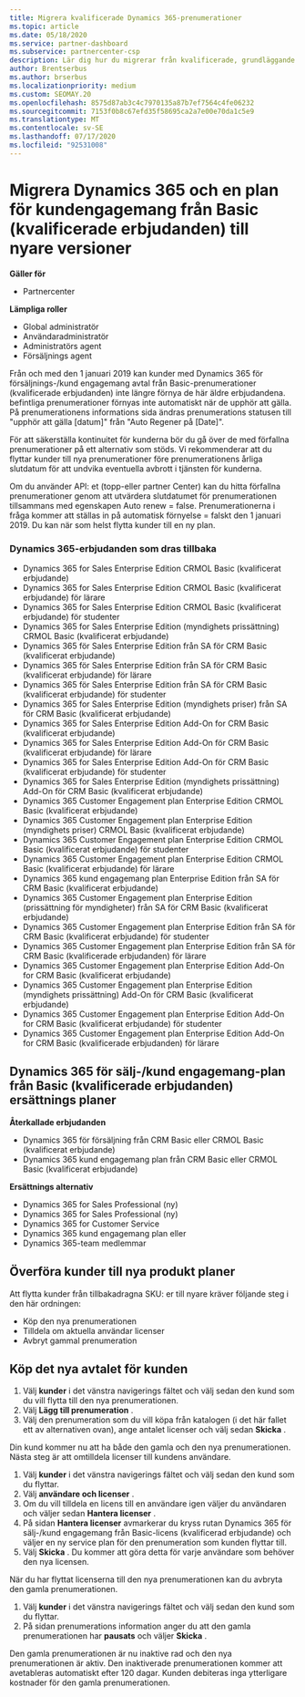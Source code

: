 ```yaml
---
title: Migrera kvalificerade Dynamics 365-prenumerationer
ms.topic: article
ms.date: 05/18/2020
ms.service: partner-dashboard
ms.subservice: partnercenter-csp
description: Lär dig hur du migrerar från kvalificerade, grundläggande Dynamics 365-prenumerationer till en ny prenumeration innan befintliga prenumerationer upphör att gälla.
author: Brentserbus
ms.author: brserbus
ms.localizationpriority: medium
ms.custom: SEOMAY.20
ms.openlocfilehash: 8575d87ab3c4c7970135a87b7ef7564c4fe06232
ms.sourcegitcommit: 7153f0b8c67efd35f58695ca2a7e00e70da1c5e9
ms.translationtype: MT
ms.contentlocale: sv-SE
ms.lasthandoff: 07/17/2020
ms.locfileid: "92531008"
---
```

# <a name="migrate-dynamics-365-and-customer-engagement-plan-from-basic-qualified-offers-to-newer-versions"></a>Migrera Dynamics 365 och en plan för kundengagemang från Basic (kvalificerade erbjudanden) till nyare versioner

**Gäller för**

-  Partnercenter

**Lämpliga roller**
-   Global administratör
-   Användaradministratör
-   Administratörs agent
-   Försäljnings agent

Från och med den 1 januari 2019 kan kunder med Dynamics 365 för försäljnings-/kund engagemang avtal från Basic-prenumerationer (kvalificerade erbjudanden) inte längre förnya de här äldre erbjudandena. befintliga prenumerationer förnyas inte automatiskt när de upphör att gälla. På prenumerationens informations sida ändras prenumerations statusen till "upphör att gälla [datum]" från "Auto Regener på [Date]". 

För att säkerställa kontinuitet för kunderna bör du gå över de med förfallna prenumerationer på ett alternativ som stöds. Vi rekommenderar att du flyttar kunder till nya prenumerationer före prenumerationens årliga slutdatum för att undvika eventuella avbrott i tjänsten för kunderna.

Om du använder API: et (topp-eller partner Center) kan du hitta förfallna prenumerationer genom att utvärdera slutdatumet för prenumerationen tillsammans med egenskapen Auto renew = false. Prenumerationerna i fråga kommer att ställas in på automatisk förnyelse = falskt den 1 januari 2019. Du kan när som helst flytta kunder till en ny plan. 

### <a name="the-dynamics-365-offers-being-retired"></a>Dynamics 365-erbjudanden som dras tillbaka

- Dynamics 365 for Sales Enterprise Edition CRMOL Basic (kvalificerat erbjudande)
- Dynamics 365 for Sales Enterprise Edition CRMOL Basic (kvalificerat erbjudande) för lärare
- Dynamics 365 for Sales Enterprise Edition CRMOL Basic (kvalificerat erbjudande) för studenter
- Dynamics 365 for Sales Enterprise Edition (myndighets prissättning) CRMOL Basic (kvalificerat erbjudande)
- Dynamics 365 för Sales Enterprise Edition från SA för CRM Basic (kvalificerat erbjudande)
- Dynamics 365 för Sales Enterprise Edition från SA för CRM Basic (kvalificerat erbjudande) för lärare
- Dynamics 365 för Sales Enterprise Edition från SA för CRM Basic (kvalificerat erbjudande) för studenter
- Dynamics 365 for Sales Enterprise Edition (myndighets priser) från SA för CRM Basic (kvalificerat erbjudande)
- Dynamics 365 for Sales Enterprise Edition Add-On for CRM Basic (kvalificerat erbjudande)
- Dynamics 365 for Sales Enterprise Edition Add-On för CRM Basic (kvalificerat erbjudande) för lärare
- Dynamics 365 for Sales Enterprise Edition Add-On för CRM Basic (kvalificerat erbjudande) för studenter
- Dynamics 365 for Sales Enterprise Edition (myndighets prissättning) Add-On för CRM Basic (kvalificerat erbjudande)
- Dynamics 365 Customer Engagement plan Enterprise Edition CRMOL Basic (kvalificerat erbjudande)
- Dynamics 365 Customer Engagement plan Enterprise Edition (myndighets priser) CRMOL Basic (kvalificerat erbjudande)
- Dynamics 365 Customer Engagement plan Enterprise Edition CRMOL Basic (kvalificerat erbjudande) för studenter
- Dynamics 365 Customer Engagement plan Enterprise Edition CRMOL Basic (kvalificerat erbjudande) för lärare
- Dynamics 365 kund engagemang plan Enterprise Edition från SA för CRM Basic (kvalificerat erbjudande)
- Dynamics 365 Customer Engagement plan Enterprise Edition (prissättning för myndigheter) från SA för CRM Basic (kvalificerat erbjudande)
- Dynamics 365 Customer Engagement plan Enterprise Edition från SA för CRM Basic (kvalificerat erbjudande) för studenter
- Dynamics 365 Customer Engagement plan Enterprise Edition från SA för CRM Basic (kvalificerade erbjudanden) för lärare
- Dynamics 365 Customer Engagement plan Enterprise Edition Add-On for CRM Basic (kvalificerat erbjudande)
- Dynamics 365 Customer Engagement plan Enterprise Edition (myndighets prissättning) Add-On för CRM Basic (kvalificerat erbjudande)
- Dynamics 365 Customer Engagement plan Enterprise Edition Add-On for CRM Basic (kvalificerat erbjudande) för studenter
- Dynamics 365 Customer Engagement plan Enterprise Edition Add-On for CRM Basic (kvalificerade erbjudanden) för lärare



## <a name="dynamics-365-for-sales-customer-engagement-plan-from-basic-qualified-offers-replacement-plans"></a>Dynamics 365 för sälj-/kund engagemang-plan från Basic (kvalificerade erbjudanden) ersättnings planer

**Återkallade erbjudanden**   

- Dynamics 365 för försäljning från CRM Basic eller CRMOL Basic (kvalificerat erbjudande)
- Dynamics 365 kund engagemang plan från CRM Basic eller CRMOL Basic (kvalificerat erbjudande)

**Ersättnings alternativ**
- Dynamics 365 for Sales Professional (ny)
- Dynamics 365 for Sales Professional (ny)
- Dynamics 365 for Customer Service
- Dynamics 365 kund engagemang plan eller
- Dynamics 365-team medlemmar



## <a name="transition-customers-to-new-product-plans"></a>Överföra kunder till nya produkt planer

Att flytta kunder från tillbakadragna SKU: er till nyare kräver följande steg i den här ordningen:

- Köp den nya prenumerationen
- Tilldela om aktuella användar licenser
- Avbryt gammal prenumeration

## <a name="purchase-the-new-plan-for-your-customer"></a>Köp det nya avtalet för kunden

1. Välj **kunder** i det vänstra navigerings fältet och välj sedan den kund som du vill flytta till den nya prenumerationen.
2. Välj **Lägg till prenumeration** .
3. Välj den prenumeration som du vill köpa från katalogen (i det här fallet ett av alternativen ovan), ange antalet licenser och välj sedan **Skicka** . 

Din kund kommer nu att ha både den gamla och den nya prenumerationen. Nästa steg är att omtilldela licenser till kundens användare.

1. Välj **kunder** i det vänstra navigerings fältet och välj sedan den kund som du flyttar.
2. Välj **användare och licenser** .
3. Om du vill tilldela en licens till en användare igen väljer du användaren och väljer sedan **Hantera licenser** . 
4. På sidan **Hantera licenser** avmarkerar du kryss rutan Dynamics 365 för sälj-/kund engagemang från Basic-licens (kvalificerad erbjudande) och väljer en ny service plan för den prenumeration som kunden flyttar till. 
5. Välj **Skicka** . Du kommer att göra detta för varje användare som behöver den nya licensen. 

När du har flyttat licenserna till den nya prenumerationen kan du avbryta den gamla prenumerationen. 

1. Välj **kunder** i det vänstra navigerings fältet och välj sedan den kund som du flyttar.
2. På sidan prenumerations information anger du att den gamla prenumerationen har **pausats** och väljer **Skicka** .

Den gamla prenumerationen är nu inaktive rad och den nya prenumerationen är aktiv. Den inaktiverade prenumerationen kommer att avetableras automatiskt efter 120 dagar. Kunden debiteras inga ytterligare kostnader för den gamla prenumerationen.
 

 



